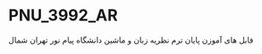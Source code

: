 # PNU_3992_AR

<div class="rtl">
  فابل های آموزن پایان ترم نظریه زبان و ماشین دانشگاه پیام نور تهران شمال 
  
 </div>
